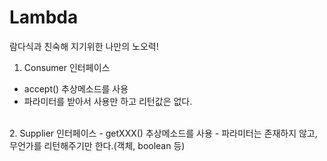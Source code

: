 # Lambda
람다식과 친숙해 지기위한 나만의 노오력!


1. Consumer 인터페이스
- accept() 추상메소드를 사용
- 파라미터를 받아서 사용만 하고 리턴값은 없다.

<br>
2. Supplier 인터페이스
- getXXX() 추상메소드를 사용
- 파라미터는 존재하지 않고, 무언가를 리턴해주기만 한다.(객체, boolean 등)